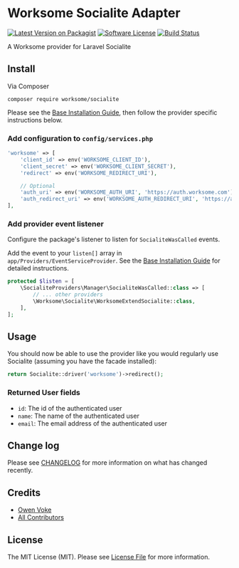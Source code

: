# Worksome Socialite Adapter

[![Latest Version on Packagist][ico-version]][link-packagist]
[![Software License][ico-license]](LICENSE.md)
[![Build Status][ico-github-actions]][link-github-actions]

A Worksome provider for Laravel Socialite

## Install

Via Composer

```shell
composer require worksome/socialite
```

Please see the [Base Installation Guide](https://socialiteproviders.com/usage), then follow the provider specific instructions below.

### Add configuration to `config/services.php`

```php
'worksome' => [
    'client_id' => env('WORKSOME_CLIENT_ID'),
    'client_secret' => env('WORKSOME_CLIENT_SECRET'),
    'redirect' => env('WORKSOME_REDIRECT_URI'),

    // Optional
    'auth_uri' => env('WORKSOME_AUTH_URI', 'https://auth.worksome.com'),
    'auth_redirect_uri' => env('WORKSOME_AUTH_REDIRECT_URI', 'https://auth.worksome.test'),
],
```

### Add provider event listener

Configure the package's listener to listen for `SocialiteWasCalled` events.

Add the event to your `listen[]` array in `app/Providers/EventServiceProvider`. See the [Base Installation Guide](https://socialiteproviders.com/usage) for detailed instructions.

```php
protected $listen = [
    \SocialiteProviders\Manager\SocialiteWasCalled::class => [
        // ... other providers
        \Worksome\Socialite\WorksomeExtendSocialite::class,
    ],
];
```

## Usage

You should now be able to use the provider like you would regularly use Socialite (assuming you have the facade installed):

```php
return Socialite::driver('worksome')->redirect();
```

### Returned User fields

- `id`: The id of the authenticated user
- `name`: The name of the authenticated user
- `email`: The email address of the authenticated user

## Change log

Please see [CHANGELOG](CHANGELOG.md) for more information on what has changed recently.

## Credits

- [Owen Voke](https://github.com/owenvoke)
- [All Contributors](../../contributors)

## License

The MIT License (MIT). Please see [License File](LICENSE.md) for more information.

[ico-version]: https://img.shields.io/packagist/v/worksome/socialite.svg?style=flat-square
[ico-license]: https://img.shields.io/badge/license-MIT-brightgreen.svg?style=flat-square
[ico-github-actions]: https://img.shields.io/github/workflow/status/worksome/socialite/Tests.svg?style=flat-square

[link-packagist]: https://packagist.org/packages/worksome/socialite
[link-github-actions]: https://github.com/worksome/socialite/actions
